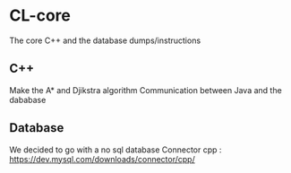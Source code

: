 # CL-core
The core C++ and the database dumps/instructions

## C++
Make the A* and Djikstra algorithm
Communication between Java and the dababase

## Database
We decided to go with a no sql database
Connector cpp : https://dev.mysql.com/downloads/connector/cpp/
